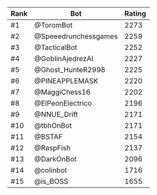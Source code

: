 Rank|Bot|Rating
---|---|---
#1|@ToromBot|2273
#2|@Speeedrunchessgames|2259
#3|@TacticalBot|2252
#4|@GoblinAjedrezAI|2227
#5|@Ghost_HunteR2998|2225
#6|@PINEAPPLEMASK|2220
#7|@MaggiChess16|2202
#8|@ElPeonElectrico|2196
#9|@NNUE_Drift|2171
#10|@tbhOnBot|2171
#11|@BSTAF|2154
#12|@RaspFish|2137
#13|@DarkOnBot|2096
#14|@colinbot|1716
#15|@is_BOSS|1655
